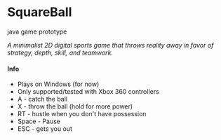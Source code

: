 SquareBall
==========

java game prototype

*A minimalist 2D digital sports game that throws reality 
away in favor of strategy, depth, skill, and teamwork.*


#### Info
- Plays on Windows (for now)
- Only supported/tested with Xbox 360 controllers
- A - catch the ball
- X - throw the ball (hold for more power)
- RT - hustle when you don't have possession
- Space - Pause
- ESC - gets you out
